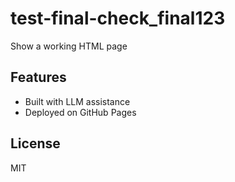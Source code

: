 # test-final-check_final123

Show a working HTML page

## Features
- Built with LLM assistance
- Deployed on GitHub Pages

## License
MIT
